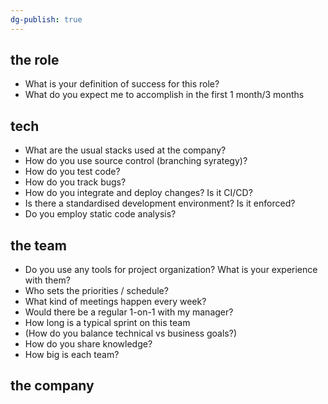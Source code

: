 ```yaml
---
dg-publish: true
---
```

## the role

- What is your definition of success for this role?
- What do you expect me to accomplish in the first 1 month/3 months


## tech

- What are the usual stacks used at the company?
- How do you use source control (branching syrategy)?
- How do you test code?
- How do you track bugs?
- How do you integrate and deploy changes? Is it CI/CD?
- Is there a standardised development environment? Is it enforced?
- Do you employ static code analysis?


## the team

- Do you use any tools for project organization? What is your experience with them?
- Who sets the priorities / schedule?
- What kind of meetings happen every week?
- Would there be a regular 1-on-1 with my manager?
- How long is a typical sprint on this team
- (How do you balance technical vs business goals?)
- How do you share knowledge?
- How big is each team?


## the company